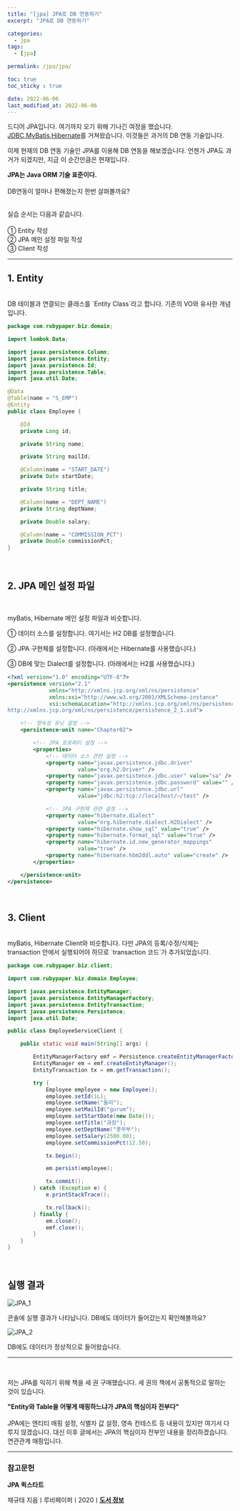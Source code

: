 ```yaml
---
title: "[jpa] JPA로 DB 연동하기"
excerpt: "JPA로 DB 연동하기"

categories:
  - jpa
tags:
  - [jpa]

permalink: /jpa/jpa/

toc: true
toc_sticky : true

date: 2022-06-06
last_modified_at: 2022-06-06
---
```


드디어 JPA입니다. 여기까지 오기 위해 기나긴 여정을 했습니다. [JDBC,](https://parkirae.github.io/jpa/JDBC/)[MyBatis,](https://parkirae.github.io/jpa/myBatis/)[Hibernate](https://parkirae.github.io/jpa/Hibernate/)를 거쳐왔습니다. 이것들은 과거의 DB 연동 기술입니다.<br />

이제 현재의 DB 연동 기술인 JPA를 이용해 DB 연동을 해보겠습니다. 언젠가 JPA도 과거가 되겠지만, 지금 이 순간만큼은 현재입니다.<br />

**JPA는 Java ORM 기술 표준이다.**
<br /><br />
DB연동이 얼마나 편해졌는지 한번 살펴볼까요?<br />


<br />
실습 순서는 다음과 같습니다.<br />
<br />
① Entity 작성<br />
② JPA 메인 설정 파일 작성<br />
③ Client 작성<br />


---

## 1. Entity
<br />
DB 테이블과 연결되는 클래스를 `Entity Class`라고 합니다. 기존의 VO와 유사한 개념입니다.<br />


```java
package com.rubypaper.biz.domain;

import lombok.Data;

import javax.persistence.Column;
import javax.persistence.Entity;
import javax.persistence.Id;
import javax.persistence.Table;
import java.util.Date;

@Data
@Table(name = "S_EMP")
@Entity
public class Employee {

    @Id
    private Long id;

    private String name;

    private String mailId;

    @Column(name = "START_DATE")
    private Date startDate;

    private String title;

    @Column(name = "DEPT_NAME")
    private String deptName;

    private Double salary;

    @Column(name = "COMMISSION_PCT")
    private Double commissionPct;
}
```
<br />


## 2. JPA 메인 설정 파일
<br />

myBatis, Hibernate 메인 설정 파일과 비슷합니다.<br />

① 데이터 소스를 설정합니다. 여기서는 H2 DB를 설정했습니다.<br />

② JPA 구현체를 설정합니다. (아래에서는 Hibernate를 사용했습니다.)<br />

③ DB에 맞는 Dialect를 설정합니다. (아래에서는 H2를 사용했습니다.)<br />



```xml
<?xml version="1.0" encoding="UTF-8"?>
<persistence version="2.1"
             xmlns="http://xmlns.jcp.org/xml/ns/persistence"
             xmlns:xsi="http://www.w3.org/2001/XMLSchema-instance"
             xsi:schemaLocation="http://xmlns.jcp.org/xml/ns/persistence
http://xmlns.jcp.org/xml/ns/persistence/persistence_2_1.xsd">

    <!-- 영속성 유닛 설정 -->
    <persistence-unit name="Chapter02">

        <!-- JPA 프로퍼티 설정 -->
        <properties>
            <!-- 데이터 소스 관련 설정 -->
            <property name="javax.persistence.jdbc.driver"
                      value="org.h2.Driver" />
            <property name="javax.persistence.jdbc.user" value="sa" />
            <property name="javax.persistence.jdbc.password" value="" />
            <property name="javax.persistence.jdbc.url"
                      value="jdbc:h2:tcp://localhost/~/test" />

            <!-- JPA 구현체 관련 설정 -->
            <property name="hibernate.dialect"
                      value="org.hibernate.dialect.H2Dialect" />
            <property name="hibernate.show_sql" value="true" />
            <property name="hibernate.format_sql" value="true" />
            <property name="hibernate.id.new_generator_mappings"
                      value="true" />
            <property name="hibernate.hbm2ddl.auto" value="create" />
        </properties>

    </persistence-unit>
</persistence>

```
<br />

## 3. Client
<br />
myBatis, Hibernate Client와 비슷합니다. 다만 JPA의 등록/수정/삭제는 transaction 안에서 실행되어야 하므로 `transaction 코드`가 추가되었습니다.<br />


```java
package com.rubypaper.biz.client;

import com.rubypaper.biz.domain.Employee;

import javax.persistence.EntityManager;
import javax.persistence.EntityManagerFactory;
import javax.persistence.EntityTransaction;
import javax.persistence.Persistence;
import java.util.Date;

public class EmployeeServiceClient {

    public static void main(String[] args) {

        EntityManagerFactory emf = Persistence.createEntityManagerFactory("Chapter02");
        EntityManager em = emf.createEntityManager();
        EntityTransaction tx = em.getTransaction();

        try {
            Employee employee = new Employee();
            employee.setId(1L);
            employee.setName("둘리");
            employee.setMailId("gurum");
            employee.setStartDate(new Date());
            employee.setTitle("과장");
            employee.setDeptName("총무부");
            employee.setSalary(2500.00);
            employee.setCommissionPct(12.50);

            tx.begin();

            em.persist(employee);

            tx.commit();
        } catch (Exception e) {
            e.printStackTrace();

            tx.rollback();
        } finally {
            em.close();
            emf.close();
        }
    }
}
```

<br />

## 실행 결과
![JPA_1](/assets/images/posts_img/JPA_1.png)

콘솔에 실행 결과가 나타납니다. DB에도 데이터가 들어갔는지 확인해볼까요?

![JPA_2](/assets/images/posts_img/JPA_2.png)


DB에도 데이터가 정상적으로 들어왔습니다.<br />

---
<br />

저는 JPA를 익히기 위해 책을 세 권 구매했습니다. 세 권의 책에서 공통적으로 말하는 것이 있습니다.<br />

**"Entity와 Table을 어떻게 매핑하느냐가 JPA의 핵심이자 전부다"**<br />
<br />
JPA에는 엔티티 매핑 설정, 식별자 값 설정, 영속 컨테스트 등 내용이 있지만 여기서 다루지 않겠습니다. 대신 이후 글에서는 JPA의 핵심이자 전부인 내용을 정리하겠습니다. 연관관계 매핑입니다.<br />




---

### 참고문헌

**JPA 퀵스타트**

채규태 지음ㅣ루비페이퍼ㅣ2020ㅣ[**도서 정보**](http://www.kyobobook.co.kr/product/detailViewKor.laf?ejkGb=KOR&mallGb=KOR&barcode=9791186710586&orderClick=LAG&Kc=)
